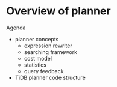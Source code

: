 # Overview of planner

Agenda

* planner concepts
  * expression rewriter
  * searching framework
  * cost model
  * statistics
  * query feedback
* TiDB planner code structure


